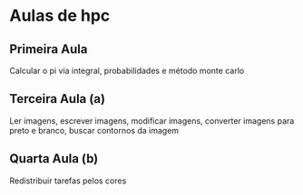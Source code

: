 # Aulas de hpc 

## Primeira Aula

Calcular o pi via integral, probabilidades e método monte carlo

## Terceira Aula (a)

Ler imagens, escrever imagens, modificar imagens, converter imagens para preto e branco, buscar contornos da imagem

## Quarta Aula (b)

Redistribuir tarefas pelos cores